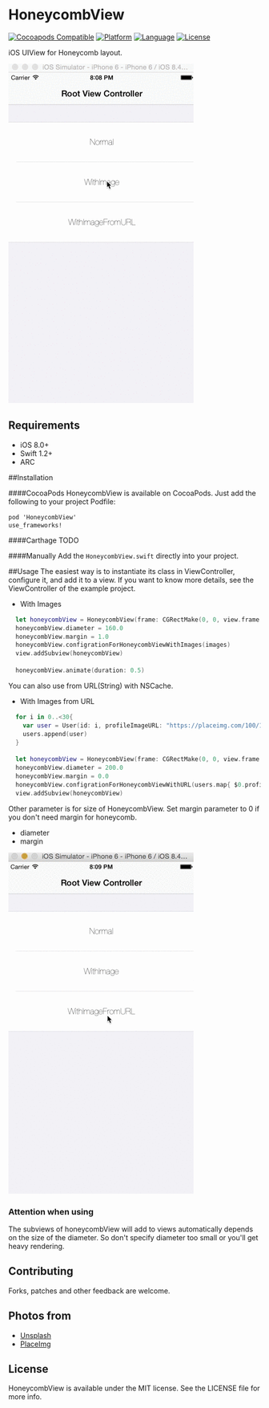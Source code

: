 HoneycombView
========================

[![Cocoapods Compatible](https://img.shields.io/cocoapods/v/HoneycombView.svg?style=flat)](http://cocoadocs.org/docsets/HoneycombView)
[![Platform](http://img.shields.io/badge/platform-ios-blue.svg?style=flat
)](https://developer.apple.com/iphone/index.action)
[![Language](http://img.shields.io/badge/language-swift-brightgreen.svg?style=flat
)](https://developer.apple.com/swift)
[![License](http://img.shields.io/badge/license-MIT-lightgrey.svg?style=flat
)](http://mit-license.org)

iOS UIView for Honeycomb layout. 

![sample](Screenshots/HoneycombViewSample1.gif)

## Requirements
- iOS 8.0+
- Swift 1.2+
- ARC

##Installation

####CocoaPods
HoneycombView is available on CocoaPods. Just add the following to your project Podfile:
```
pod 'HoneycombView'
use_frameworks!
```

####Carthage
TODO

####Manually
Add the `HoneycombView.swift` directly into your project.

##Usage
The easiest way is to instantiate its class in ViewController, configure it, and add it to a view.
If you want to know more details, see the ViewController of the example project.

- With Images
```swift
  let honeycombView = HoneycombView(frame: CGRectMake(0, 0, view.frame.width, view.frame.height))
  honeycombView.diameter = 160.0
  honeycombView.margin = 1.0
  honeycombView.configrationForHoneycombViewWithImages(images)
  view.addSubview(honeycombView)
        
  honeycombView.animate(duration: 0.5)
```

You can also use from URL(String) with NSCache.

- With Images from URL
```swift
  for i in 0..<30{
    var user = User(id: i, profileImageURL: "https://placeimg.com/100/100/any")
    users.append(user)
  }
        
  let honeycombView = HoneycombView(frame: CGRectMake(0, 0, view.frame.width, view.frame.height))
  honeycombView.diameter = 200.0
  honeycombView.margin = 0.0
  honeycombView.configrationForHoneycombViewWithURL(users.map{ $0.profileImageURL })
  view.addSubview(honeycombView)

```

Other parameter is for size of HoneycombView.
Set margin parameter to 0 if you don't need margin for honeycomb.
- diameter
- margin

![sample](Screenshots/HoneycombViewSample2.gif)

### Attention when using
The subviews of honeycombView will add to views automatically depends on the size of the diameter.
So don't specify diameter too small or you'll get heavy rendering.

## Contributing
Forks, patches and other feedback are welcome.

## Photos from 
- [Unsplash](https://unsplash.com)
- [PlaceImg](https://placeimg.com)

## License
HoneycombView is available under the MIT license. See the LICENSE file for more info.
